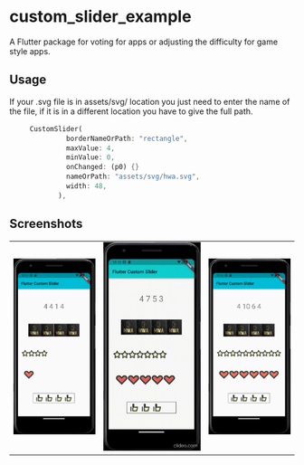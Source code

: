 # custom_slider_example
A Flutter package for voting for apps or adjusting the difficulty for game style apps.

## Usage
If your .svg file is in assets/svg/ location you just need to enter the name of the file, if it is in a different location you have to give the full path.

```dart
     CustomSlider(
              borderNameOrPath: "rectangle",
              maxValue: 4,
              minValue: 0,
              onChanged: (p0) {}
              nameOrPath: "assets/svg/hwa.svg",
              width: 48,
            ),

```
## Screenshots

<table>
  <tr>
    <td><img src="https://github.com/mysCod3r/custom_slider/blob/master/example/screenshots/screenshot_1.png"></td>
    <td><img src="https://github.com/mysCod3r/custom_slider/blob/master/example/screenshots/custom-slider.gif"></td>
    <td><img src="https://github.com/mysCod3r/custom_slider/blob/master/example/screenshots/screenshot_2.png"></td>
  </tr> 
</table>


